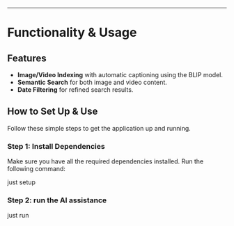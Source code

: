 
---
# Functionality & Usage

## Features
- **Image/Video Indexing** with automatic captioning using the BLIP model.
- **Semantic Search** for both image and video content.
- **Date Filtering** for refined search results.

##  How to Set Up & Use

Follow these simple steps to get the application up and running.

### Step 1: Install Dependencies  
Make sure you have all the required dependencies installed. Run the following command:

   just setup

### Step 2: run the AI assistance  
   just run
